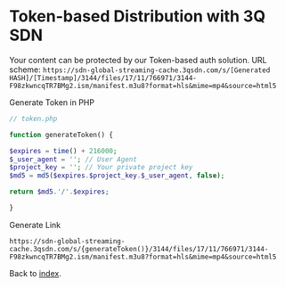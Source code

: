 # Token-based Distribution with 3Q SDN

Your content can be protected by our Token-based auth solution.
URL scheme: `https://sdn-global-streaming-cache.3qsdn.com/s/[Generated HASH]/[Timestamp]/3144/files/17/11/766971/3144-F98zkwncqTR7BMg2.ism/manifest.m3u8?format=hls&mime=mp4&source=html5`

Generate Token in PHP

```php
// token.php

function generateToken() {

$expires = time() + 216000;
$_user_agent = ''; // User Agent
$project_key = ''; // Your private project key
$md5 = md5($expires.$project_key.$_user_agent, false);

return $md5.'/'.$expires;

}
```

Generate Link

`https://sdn-global-streaming-cache.3qsdn.com/s/{generateToken()}/3144/files/17/11/766971/3144-F98zkwncqTR7BMg2.ism/manifest.m3u8?format=hls&mime=mp4&source=html5`

Back to [index](../README.md).
